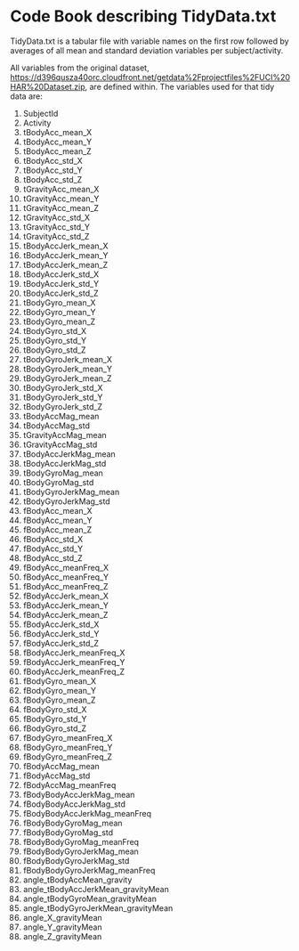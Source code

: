 # Code Book describing TidyData.txt

TidyData.txt is a tabular file with variable names on the first row followed by averages of all mean and standard deviation variables per subject/activity.

All variables from the original dataset, https://d396qusza40orc.cloudfront.net/getdata%2Fprojectfiles%2FUCI%20HAR%20Dataset.zip, are defined within. The variables used for that tidy data are:

1. SubjectId
2. Activity
3. tBodyAcc_mean_X
4. tBodyAcc_mean_Y
5. tBodyAcc_mean_Z
6. tBodyAcc_std_X
7. tBodyAcc_std_Y
8. tBodyAcc_std_Z
9. tGravityAcc_mean_X
10. tGravityAcc_mean_Y
11. tGravityAcc_mean_Z
12. tGravityAcc_std_X
13. tGravityAcc_std_Y
14. tGravityAcc_std_Z
15. tBodyAccJerk_mean_X
16. tBodyAccJerk_mean_Y
17. tBodyAccJerk_mean_Z
18. tBodyAccJerk_std_X
19. tBodyAccJerk_std_Y
20. tBodyAccJerk_std_Z
21. tBodyGyro_mean_X
22. tBodyGyro_mean_Y
23. tBodyGyro_mean_Z
24. tBodyGyro_std_X
25. tBodyGyro_std_Y
26. tBodyGyro_std_Z
27. tBodyGyroJerk_mean_X
28. tBodyGyroJerk_mean_Y
29. tBodyGyroJerk_mean_Z
30. tBodyGyroJerk_std_X
31. tBodyGyroJerk_std_Y
32. tBodyGyroJerk_std_Z
33. tBodyAccMag_mean
34. tBodyAccMag_std
35. tGravityAccMag_mean
36. tGravityAccMag_std
37. tBodyAccJerkMag_mean
38. tBodyAccJerkMag_std
39. tBodyGyroMag_mean
40. tBodyGyroMag_std
41. tBodyGyroJerkMag_mean
42. tBodyGyroJerkMag_std
43. fBodyAcc_mean_X
44. fBodyAcc_mean_Y
45. fBodyAcc_mean_Z
46. fBodyAcc_std_X
47. fBodyAcc_std_Y
48. fBodyAcc_std_Z
49. fBodyAcc_meanFreq_X
50. fBodyAcc_meanFreq_Y
51. fBodyAcc_meanFreq_Z
52. fBodyAccJerk_mean_X
53. fBodyAccJerk_mean_Y
54. fBodyAccJerk_mean_Z
55. fBodyAccJerk_std_X
56. fBodyAccJerk_std_Y
57. fBodyAccJerk_std_Z
58. fBodyAccJerk_meanFreq_X
59. fBodyAccJerk_meanFreq_Y
60. fBodyAccJerk_meanFreq_Z
61. fBodyGyro_mean_X
62. fBodyGyro_mean_Y
63. fBodyGyro_mean_Z
64. fBodyGyro_std_X
65. fBodyGyro_std_Y
66. fBodyGyro_std_Z
67. fBodyGyro_meanFreq_X
68. fBodyGyro_meanFreq_Y
69. fBodyGyro_meanFreq_Z
70. fBodyAccMag_mean
71. fBodyAccMag_std
72. fBodyAccMag_meanFreq
73. fBodyBodyAccJerkMag_mean
74. fBodyBodyAccJerkMag_std
75. fBodyBodyAccJerkMag_meanFreq
76. fBodyBodyGyroMag_mean
77. fBodyBodyGyroMag_std
78. fBodyBodyGyroMag_meanFreq
79. fBodyBodyGyroJerkMag_mean
80. fBodyBodyGyroJerkMag_std
81. fBodyBodyGyroJerkMag_meanFreq
82. angle_tBodyAccMean_gravity
83. angle_tBodyAccJerkMean_gravityMean
84. angle_tBodyGyroMean_gravityMean
85. angle_tBodyGyroJerkMean_gravityMean
86. angle_X_gravityMean
87. angle_Y_gravityMean
88. angle_Z_gravityMean


